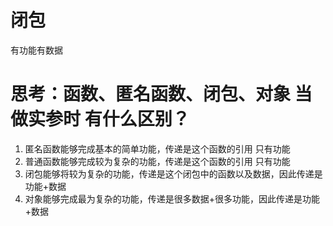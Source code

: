 # 闭包
有功能有数据

# 思考：函数、匿名函数、闭包、对象 当做实参时 有什么区别？
1. 匿名函数能够完成基本的简单功能，传递是这个函数的引用 只有功能
2. 普通函数能够完成较为复杂的功能，传递是这个函数的引用 只有功能
3. 闭包能够将较为复杂的功能，传递是这个闭包中的函数以及数据，因此传递是功能+数据
4. 对象能够完成最为复杂的功能，传递是很多数据+很多功能，因此传递是功能+数据




